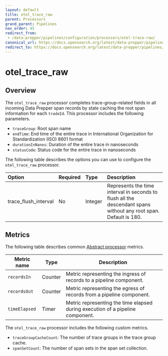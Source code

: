 ```yaml
---
layout: default
title: otel_trace_raw
parent: Processors
grand_parent: Pipelines
nav_order: 45
redirect_from: 
 - /data-prepper/pipelines/configuration/processors/otel-trace-raw/
canonical_url: https://docs.opensearch.org/latest/data-prepper/pipelines/configuration/processors/otel-trace-raw/
redirect_to: https://docs.opensearch.org/latest/data-prepper/pipelines/configuration/processors/otel-trace-raw/
---
```


# otel_trace_raw

## Overview

The `otel_trace_raw` processor completes trace-group-related fields in all incoming Data Prepper span records by state caching the root span information for each `tradeId`. This processor includes the following parameters.

* `traceGroup`: Root span name
* `endTime`: End time of the entire trace in International Organization for Standardization (ISO) 8601 format
* `durationInNanos`: Duration of the entire trace in nanoseconds
* `statusCode`: Status code for the entire trace in nanoseconds

The following table describes the options you can use to configure the `otel_trace_raw` processor.

Option | Required | Type | Description
:--- | :--- | :--- | :---
trace_flush_interval | No | Integer | Represents the time interval in seconds to flush all the descendant spans without any root span. Default is 180.

<!---## Configuration

Content will be added to this section.--->

## Metrics

The following table describes common [Abstract processor](https://github.com/opensearch-project/data-prepper/blob/main/data-prepper-api/src/main/java/org/opensearch/dataprepper/model/processor/AbstractProcessor.java) metrics.

| Metric name | Type | Description |
| ------------- | ---- | -----------|
| `recordsIn` | Counter | Metric representing the ingress of records to a pipeline component. |
| `recordsOut` | Counter | Metric representing the egress of records from a pipeline component. |
| `timeElapsed` | Timer | Metric representing the time elapsed during execution of a pipeline component. |

The `otel_trace_raw` processor includes the following custom metrics.

* `traceGroupCacheCount`: The number of trace groups in the trace group cache.
* `spanSetCount`: The number of span sets in the span set collection.